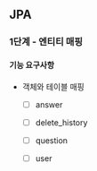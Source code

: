 ## JPA
### 1단계 - 엔티티 매핑 
#### 기능 요구사항
* 객체와 테이블 매핑
  * [ ] answer
  * [ ] delete_history
  * [ ] question
  * [ ] user


